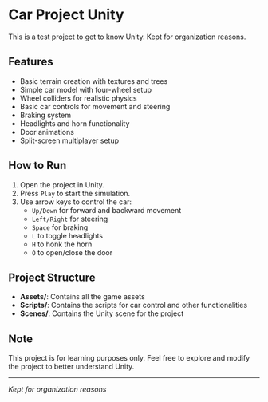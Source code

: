 # Car Project Unity

This is a test project to get to know Unity. Kept for organization reasons.

## Features

- Basic terrain creation with textures and trees
- Simple car model with four-wheel setup
- Wheel colliders for realistic physics
- Basic car controls for movement and steering
- Braking system
- Headlights and horn functionality
- Door animations
- Split-screen multiplayer setup

## How to Run

1. Open the project in Unity.
2. Press `Play` to start the simulation.
3. Use arrow keys to control the car:
   - `Up/Down` for forward and backward movement
   - `Left/Right` for steering
   - `Space` for braking
   - `L` to toggle headlights
   - `H` to honk the horn
   - `O` to open/close the door

## Project Structure

- **Assets/**: Contains all the game assets
- **Scripts/**: Contains the scripts for car control and other functionalities
- **Scenes/**: Contains the Unity scene for the project

## Note

This project is for learning purposes only. Feel free to explore and modify the project to better understand Unity.

---

*Kept for organization reasons*
